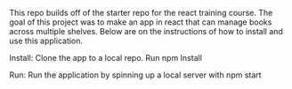 This repo builds off of the starter repo for the react training course. The goal of this project was to make an app in react that can manage books across multiple shelves. Below are on the instructions of how to install and use this application.

Install:
  Clone the app to a local repo.
  Run npm Install

Run:
  Run the application by spinning up a local server with npm start

